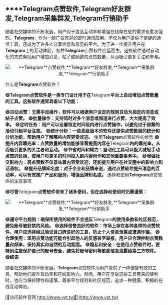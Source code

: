 ## ****Telegram**点赞软件,**Telegram**好友群发,**Telegram**采集群发,**Telegram**行销助手**

随着社交媒体的不断发展，用户对于提高互动率和增强在线存在感的需求也愈发强烈。**Telegram**，作为一款广受欢迎的即时通讯应用，不仅为用户提供了便捷的通信工具，还成为了许多人分享信息和意见的平台。为了进一步提升用户在**Telegram**上的互动体验，各种**Telegram**点赞软件应运而生。这些软件通过自动化的方式帮助用户增加消息、帖子或频道的点赞数量，从而吸引更多关注和参与。

 <center><img src="https://vst.tw/MP4/tuiguang/png/2.png" alt="**Telegram**点赞软件,**Telegram**好友群发,**Telegram**采集群发,**Telegram**行销助手"></center>

什么是**Telegram**点赞软件？

**😄**Telegram**点赞软件是一类专门设计用于在**Telegram**平台上自动增加点赞数量的工具。这些软件通常具备以下功能：**

**😄自动点赞：无需手动操作，软件可以根据用户设定的规则自动为指定的消息或帖子点赞。**
**😄批量操作：支持同时对多个消息或频道进行点赞，大大提高了效率。**
**😄定时任务：用户可以设置特定时间段内进行点赞操作，以避免过于频繁的活动引起平台注意。**
**😄统计分析：一些高级版本的软件还提供点赞数据的统计和分析功能，帮助用户了解哪些内容更受欢迎。**
使用**Telegram**点赞软件的优势
**😄提升内容曝光率：点赞数量的增加能够显著提高内容在**Telegram**内的曝光率，从而吸引更多的关注者和互动。**
**😄节省时间和精力：自动化工具可以极大减轻手动点赞的负担，使用户将更多的时间投入到内容创作和其他重要事务中。**
**😄增强社交影响力：高点赞数不仅意味着内容受欢迎，还能提升用户在社交圈中的影响力和话语权。**
**😄提升品牌知名度：对于企业和品牌来说，通过点赞软件提升消息的互动率，可以有效推广产品和服务，增强品牌知名度。**
选择和使用**Telegram**点赞软件的注意事项

**😄尽管**Telegram**点赞软件带来了诸多便利，但在选择和使用时仍需谨慎：**

 <center><img src="https://vst.tw/MP4/tuiguang/png/4.png" alt="**Telegram**点赞软件,**Telegram**好友群发,**Telegram**采集群发,**Telegram**行销助手"></center>

**😄遵守平台规则：确保所使用的软件不会违反**Telegram**的使用条款和社区规范，避免账号被封禁的风险。**
**😄选择信誉良好的软件：市场上存在各种各样的点赞软件，用户应选择经过验证且口碑良好的工具，防止个人信息泄露或遭遇诈骗。**
**😄合理使用：滥用点赞功能可能会引起他人的反感甚至举报，用户应合理控制点赞数量和频率，保持真实和自然的互动氛围。**
**😄隐私和安全：在使用点赞软件时，要特别注意保护自己的账号安全，避免将账号密码等敏感信息泄露给第三方软件。**
**😄结语**

随着社交媒体的不断发展，**Telegram**点赞软件为用户提供了一种便捷有效的工具，帮助他们提升互动率和在线影响力。然而，用户在享受这些工具带来的便利时，也应当保持理性和谨慎，尊重平台规则和社区规范，追求一种健康、积极的在线互动体验。


[👻访问软件官网 http://www.vst.tw👻](http://www.vst.tw)
